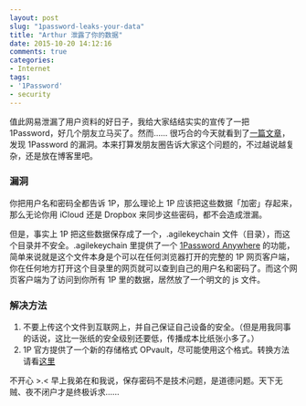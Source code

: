 ```yaml
---
layout: post
slug: "1password-leaks-your-data"
title: "Arthur 泄露了你的数据"
date: 2015-10-20 14:12:16
comments: true
categories:
- Internet
tags:
- '1Password'
- security
---
```


值此网易泄漏了用户资料的好日子，我给大家结结实实的宣传了一把 1Password，好几个朋友立马买了。然而…… 很巧合的今天就看到了[一篇文章](http://myers.io/2015/10/22/1password-leaks-your-data/)，发现 1Password 的漏洞。本来打算发朋友圈告诉大家这个问题的，不过越说越复杂，还是放在博客里吧。

### 漏洞

你把用户名和密码全都告诉 1P，那么理论上 1P 应该把这些数据「加密」存起来，那么无论你用 iCloud 还是 Dropbox 来同步这些密码，都不会造成泄漏。

但是，事实上 1P 把这些数据保存成了一个，.agilekeychain 文件（目录），而这个目录并不安全。.agilekeychain 里提供了一个 [1Password Anywhere](https://support.1password.com/guides/mac/1passwordanywhere.html) 的功能，简单来说就是这个文件本身是个可以在任何浏览器打开的完整的 1P 网页客户端，你在任何地方打开这个目录里的网页就可以查到自己的用户名和密码了。而这个网页客户端为了访问到你所有 1P 里的数据，居然放了一个明文的 js 文件。

### 解决方法

1. 不要上传这个文件到互联网上，并自己保证自己设备的安全。（但是用我同事的话说，这比一张纸的安全级别还要低，传播成本比纸张小多了。）
2. 1P 官方提供了一个新的存储格式 OPvault，尽可能使用这个格式。转换方法请看[这里](https://discussions.agilebits.com/discussion/39875/getting-your-data-into-the-opvault-format)

不开心 >.< 早上我弟在和我说，保存密码不是技术问题，是道德问题。天下无贼、夜不闭户才是终极诉求……
